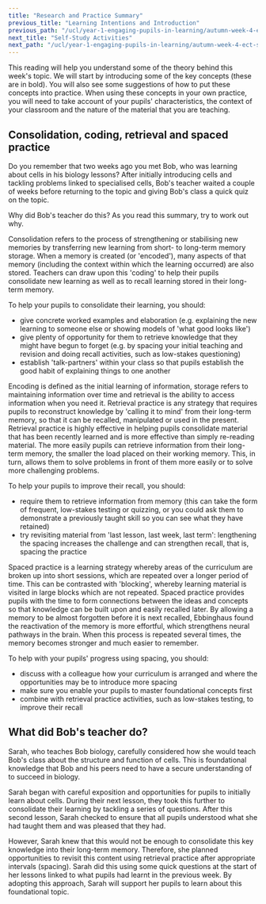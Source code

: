 ```yaml
---
title: "Research and Practice Summary"
previous_title: "Learning Intentions and Introduction"
previous_path: "/ucl/year-1-engaging-pupils-in-learning/autumn-week-4-ect-learning-intentions-and-introduction"
next_title: "Self-Study Activities"
next_path: "/ucl/year-1-engaging-pupils-in-learning/autumn-week-4-ect-self-study-activities"
---
```


This reading will help you understand some of the theory behind this week's topic. We will start by introducing some of the key concepts (these are in bold). You will also see some suggestions of how to put these concepts into practice. When using these concepts in your own practice, you will need to take account of your pupils' characteristics, the context of your classroom and the nature of the material that you are teaching.

## Consolidation, coding, retrieval and spaced practice

Do you remember that two weeks ago you met Bob, who was learning about cells in his
biology lessons? After initially introducing cells and tackling problems linked to
specialised cells, Bob's teacher waited a couple of weeks before returning to the
topic and giving Bob's class a quick quiz on the topic.

Why did Bob's teacher do this? As you read this summary,
try to work out why.

Consolidation refers to the process of strengthening or stabilising new memories by transferring new learning from short- to long-term memory storage. When a memory is created (or 'encoded'), many aspects of that memory (including the context within which the learning occurred) are also stored. Teachers can draw upon this 'coding' to help their pupils consolidate new learning as well as to recall learning stored in their long-term memory.

To help your pupils to consolidate their learning, you should:

- give concrete worked examples and elaboration (e.g. explaining the new learning to someone else or showing models of 'what good looks like')
- give plenty of opportunity for them to retrieve knowledge that they might have begun to forget (e.g. by spacing your initial teaching and revision and doing recall activities, such as low-stakes questioning)
- establish 'talk-partners' within your class so that pupils establish the good habit of explaining things to one another

Encoding is defined as the initial learning of information, storage refers to maintaining information over time and retrieval is the ability to access information when you need it. Retrieval practice is any strategy that requires pupils to reconstruct knowledge by 'calling it to mind' from their long-term memory, so that it can be recalled, manipulated or used in the present. Retrieval practice is highly effective in helping pupils consolidate material that has been recently learned and is more effective than simply re-reading material. The more easily pupils can retrieve information from their long-term memory, the smaller the load placed on their working memory. This, in turn, allows them to solve problems in front of them more easily or to solve more challenging problems.

To help your pupils to improve their recall, you should:

- require them to retrieve information from memory (this can take the form of frequent, low-stakes testing or quizzing, or you could ask them to demonstrate a previously taught skill so you can see what they have retained)
- try revisiting material from 'last lesson, last week, last term': lengthening the spacing increases the challenge and can strengthen recall, that is, spacing the practice

Spaced practice is a learning strategy whereby areas of the curriculum are broken up into short sessions, which are repeated over a longer period of time. This can be contrasted with 'blocking', whereby learning material is visited in large blocks which are not repeated. Spaced practice provides pupils with the time to form connections between the ideas and concepts so that knowledge can be built upon and easily recalled later. By allowing a memory to be almost forgotten before it is next recalled, Ebbinghaus found the reactivation of the memory is more effortful, which strengthens neural pathways in the brain. When this process is repeated several times, the memory becomes stronger and much easier to remember.

To help with your pupils' progress using spacing, you should:

- discuss with a colleague how your curriculum is arranged and where the opportunities may be to introduce more spacing
- make sure you enable your pupils to master foundational concepts first
- combine with retrieval practice activities, such as low-stakes testing, to improve their recall

## What did Bob's teacher do?

Sarah, who teaches Bob biology, carefully considered how she would teach Bob's class
about the structure and function of cells. This is foundational knowledge that Bob
and his peers need to have a secure understanding of to succeed in biology.

Sarah began with careful exposition and opportunities for pupils to initially learn about cells. During their next lesson, they took this further to consolidate their learning by tackling a series of questions. After this second lesson, Sarah checked to ensure that all pupils understood what she had taught them and was pleased that they had.

However, Sarah knew that this would not be enough to consolidate this key knowledge into their long-term memory. Therefore, she planned opportunities to revisit this content using retrieval practice after appropriate intervals (spacing). Sarah did this using some quick questions at the start of her lessons linked to what pupils had learnt in the previous week. By adopting this approach, Sarah will support her pupils to learn about this foundational topic.
